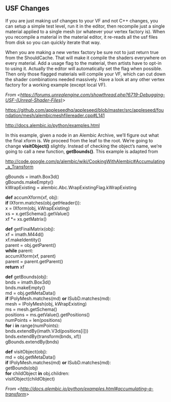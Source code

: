 ## USF Changes

If you are just making usf changes to your VF and not C++ changes, you can setup a simple test level, run it in the editor, then recompile just a single material applied to a single mesh (or whatever your vertex factory is). When you recompile a material in the material editor, it re-reads all the usf files from disk so you can quickly iterate that way.

When you are making a new vertex factory be sure not to just return true from the ShouldCache. That will make it compile the shaders everywhere on every material. Add a usage flag to the material, then artists have to opt-in to using it. Actually the editor will automatically set the flag when possible. Then only those flagged materials will compile your VF, which can cut down the shader combinations needed massively. Have a look at any other vertex factory for a working example (except local VF).

*From &lt;<https://forums.unrealengine.com/showthread.php?6719-Debugging-USF-(Unreal-Shader-Files)>>*

<https://github.com/appleseedhq/appleseed/blob/master/src/appleseed/foundation/mesh/alembicmeshfilereader.cpp#L141>

<http://docs.alembic.io/python/examples.html>

In this example, given a node in an Alembic Archive, we’ll figure out what the final xform is. We proceed from the leaf to the root. We’re going to change **visitObject()** slightly. Instead of checking the object’s name, we’re going to call a new function, **getBounds()**. This example is adapted from

<http://code.google.com/p/alembic/wiki/CookingWithAlembic#Accumulating_a_Transform>

gBounds = imath.Box3d()  
gBounds.makeEmpty()  
kWrapExisting = alembic.Abc.WrapExistingFlag.kWrapExisting

**def** accumXform(xf, obj):  
**if** IXform.matches(obj.getHeader()):  
x = IXform(obj, kWrapExisting)  
xs = x.getSchema().getValue()  
xf \*= xs.getMatrix()

**def** getFinalMatrix(obj):  
xf = imath.M44d()  
xf.makeIdentity()  
parent = obj.getParent()  
**while** parent:  
accumXform(xf, parent)  
parent = parent.getParent()  
**return** xf

**def** getBounds(obj):  
bnds = imath.Box3d()  
bnds.makeEmpty()  
md = obj.getMetaData()  
**if** IPolyMesh.matches(md) **or** ISubD.matches(md):  
mesh = IPolyMesh(obj, kWrapExisting)  
ms = mesh.getSchema()  
positions = ms.getValue().getPositions()  
numPoints = len(positions)  
**for** i **in** range(numPoints):  
bnds.extendBy(imath.V3d(positions\[i]))  
bnds.extendBy(transform(bnds, xf))  
gBounds.extendBy(bnds)

**def** visitObject(obj):  
md = obj.getMetaData()  
**if** IPolyMesh.matches(md) **or** ISubD.matches(md):  
getBounds(obj)  
**for** childObject **in** obj.children:  
visitObject(childObject)

*From &lt;<http://docs.alembic.io/python/examples.html#accumulating-a-transform>>*
